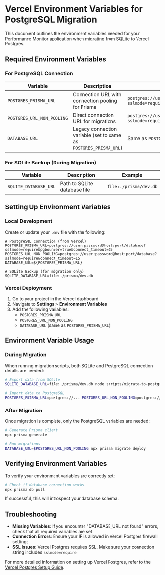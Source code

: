 # Vercel Environment Variables for PostgreSQL Migration

This document outlines the environment variables needed for your Performance Monitor application when migrating from SQLite to Vercel Postgres.

## Required Environment Variables

### For PostgreSQL Connection

| Variable | Description | Example |
|----------|-------------|---------|
| `POSTGRES_PRISMA_URL` | Connection URL with connection pooling for Prisma | `postgres://user:password@host:port/database?sslmode=require&pgbouncer=true&connect_timeout=15` |
| `POSTGRES_URL_NON_POOLING` | Direct connection URL for migrations | `postgres://user:password@host:port/database?sslmode=require&connect_timeout=15` |
| `DATABASE_URL` | Legacy connection variable (set to same as `POSTGRES_PRISMA_URL`) | Same as `POSTGRES_PRISMA_URL` |

### For SQLite Backup (During Migration)

| Variable | Description | Example |
|----------|-------------|---------|
| `SQLITE_DATABASE_URL` | Path to SQLite database file | `file:./prisma/dev.db` |

## Setting Up Environment Variables

### Local Development

Create or update your `.env` file with the following:

```
# PostgreSQL Connection (from Vercel)
POSTGRES_PRISMA_URL=postgres://user:password@host:port/database?sslmode=require&pgbouncer=true&connect_timeout=15
POSTGRES_URL_NON_POOLING=postgres://user:password@host:port/database?sslmode=require&connect_timeout=15
DATABASE_URL=${POSTGRES_PRISMA_URL}

# SQLite Backup (for migration only)
SQLITE_DATABASE_URL=file:./prisma/dev.db
```

### Vercel Deployment

1. Go to your project in the Vercel dashboard
2. Navigate to **Settings** > **Environment Variables**
3. Add the following variables:
   - `POSTGRES_PRISMA_URL`
   - `POSTGRES_URL_NON_POOLING`
   - `DATABASE_URL` (same as `POSTGRES_PRISMA_URL`)

## Environment Variable Usage

### During Migration

When running migration scripts, both SQLite and PostgreSQL connection details are needed:

```bash
# Export data from SQLite
SQLITE_DATABASE_URL=file:./prisma/dev.db node scripts/migrate-to-postgres.js

# Import data to PostgreSQL
POSTGRES_PRISMA_URL=postgres://... POSTGRES_URL_NON_POOLING=postgres://... node scripts/import-to-postgres.js
```

### After Migration

Once migration is complete, only the PostgreSQL variables are needed:

```bash
# Generate Prisma client
npx prisma generate

# Run migrations
DATABASE_URL=$POSTGRES_URL_NON_POOLING npx prisma migrate deploy
```

## Verifying Environment Variables

To verify your environment variables are correctly set:

```bash
# Check if database connection works
npx prisma db pull
```

If successful, this will introspect your database schema.

## Troubleshooting

- **Missing Variables**: If you encounter "DATABASE_URL not found" errors, check that all required variables are set
- **Connection Errors**: Ensure your IP is allowed in Vercel Postgres firewall settings
- **SSL Issues**: Vercel Postgres requires SSL. Make sure your connection string includes `sslmode=require`

For more detailed information on setting up Vercel Postgres, refer to the [Vercel Postgres Setup Guide](VERCEL_POSTGRES_SETUP.md).

